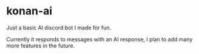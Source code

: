 # konan-ai
Just a basic AI discord bot I made for fun.

Currently it responds to messages with an AI response, I plan to add many more features in the future.
